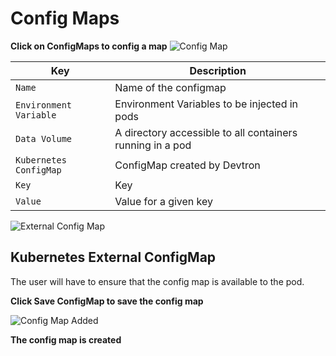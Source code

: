 # Config Maps
**Click on ConfigMaps to config a map**
![Config Map](/config.PNG "Create config map")

Key  | Description
-----|-----
`Name` | Name of the configmap
`Environment Variable` | Environment Variables to be injected in pods
`Data Volume` | A directory accessible to all containers running in a pod
`Kubernetes ConfigMap` | ConfigMap created by Devtron
`Key` | Key 
`Value` | Value for a given key

![External Config Map](/extconfig.PNG "Create config map")

## Kubernetes External ConfigMap
The user will have to ensure that the config map is available to the pod.

**Click Save ConfigMap to save the config map**


![Config Map Added](/configmapadded.PNG "Config Map is added")

**The config map is created**


